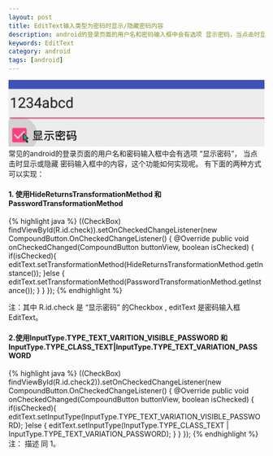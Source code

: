 ```yaml
---
layout: post
title: EditText输入类型为密码时显示/隐藏密码内容
description: android的登录页面的用户名和密码输入框中会有选项 显示密码，当点击时显示或隐藏密码输入框中的内容
keywords: EditText
category: android
tags: [android]
---
```



![图片飞走了](/images/edittext_show_password.gif)    
​ 
    常见的android的登录页面的用户名和密码输入框中会有选项 “显示密码”，
当点击时显示或隐藏 密码输入框中的内容，这个功能如何实现呢。
有下面的两种方式可以实现：

#### 1. 使用HideReturnsTransformationMethod 和  PasswordTransformationMethod
{% highlight java %}
((CheckBox) findViewById(R.id.check)).setOnCheckedChangeListener(new CompoundButton.OnCheckedChangeListener() {
    @Override
    public void onCheckedChanged(CompoundButton buttonView, boolean isChecked) {
        if(isChecked){
            editText.setTransformationMethod(HideReturnsTransformationMethod.getInstance());
        }else {
            editText.setTransformationMethod(PasswordTransformationMethod.getInstance());
        }
    }
});
{% endhighlight %}

   注：其中 R.id.check 是 “显示密码” 的Checkbox , editText 是密码输入框 EditText。

#### 2.使用InputType.TYPE_TEXT_VARITION_VISIBLE_PASSWORD 和InputType.TYPE_CLASS_TEXT|InputType.TYPE_TEXT_VARIATION_PASSWORD

{% highlight java %}
((CheckBox) findViewById(R.id.check2)).setOnCheckedChangeListener(new CompoundButton.OnCheckedChangeListener() {
   @Override
   public void onCheckedChanged(CompoundButton buttonView, boolean isChecked) {
       if(isChecked){
           editText.setInputType(InputType.TYPE_TEXT_VARIATION_VISIBLE_PASSWORD);
       }else {
           editText.setInputType(InputType.TYPE_CLASS_TEXT | InputType.TYPE_TEXT_VARIATION_PASSWORD);
       }
   }
});
{% endhighlight %}
注： 描述 同 1。
